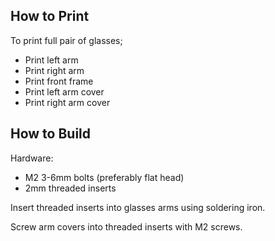 ## How to Print
To print full pair of glasses; 

- Print left arm
- Print right arm
- Print front frame
- Print left arm cover
- Print right arm cover


## How to Build
Hardware:
- M2 3-6mm bolts (preferably flat head)
- 2mm threaded inserts

Insert threaded inserts into glasses arms using soldering iron.

Screw arm covers into threaded inserts with M2 screws.
